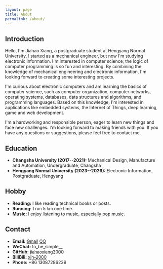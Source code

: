 ```yaml
---
layout: page
title: About
permalink: /about/
---
```


## Introduction

Hello, I'm Jiahao Xiang, a postgraduate student at Hengyang Normal University. I started as a mechanical engineer, but now I'm studying electronic information. I'm interested in computer science; the logic of computer programming is so fun and interesting. By combining the knowledge of mechanical engineering and electronic information, I'm looking forward to creating some interesting projects.

I'm curious about electronic computers and am learning the basics of computer science, such as computer organization, computer networks, operating systems, databases, data structures and algorithms, and programming languages. Based on this knowledge, I'm interested in applications like embedded systems, the Internet of Things, deep learning, game and web development.

I'm a hardworking and responsible person, eager to learn new things and face new challenges. I'm looking forward to making friends with you. If you have any questions or suggestions, please feel free to contact me.

## Education

- **Changsha University (2017--2021):** Mechanical Design, Manufacture and Automation, Undergraduate, Changsha
- **Hengyang Normal University (2023--2026):** Electronic Information, Postgraduate, Hengyang

## Hobby

- **Reading:** I like reading technical books or posts.
- **Running:** I run 5 km one time.
- **Music:** I enjoy listening to music, especially pop music.

## Contact

- **Email:** [Gmail](mailto:jiahaoxiang2000@gmail.com)  [QQ](mailto:simple.xjh@qq.com)
- **WeChat:** to_be_simple__
- **GitHub:** [jiahaoxiang2000](https://github.com/jiahaoxiang2000)
- **BiliBili:** [xjh-2000](https://space.bilibili.com/136606644)
- **Phone:** +86 13087286239
